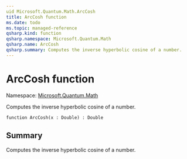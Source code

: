 ```yaml
---
uid Microsoft.Quantum.Math.ArcCosh
title: ArcCosh function
ms.date: todo
ms.topic: managed-reference
qsharp.kind: function
qsharp.namespace: Microsoft.Quantum.Math
qsharp.name: ArcCosh
qsharp.summary: Computes the inverse hyperbolic cosine of a number.
---
```


# ArcCosh function

Namespace: [Microsoft.Quantum.Math](xref:Microsoft.Quantum.Math)

Computes the inverse hyperbolic cosine of a number.
```qsharp
function ArcCosh(x : Double) : Double
```

## Summary
Computes the inverse hyperbolic cosine of a number.
